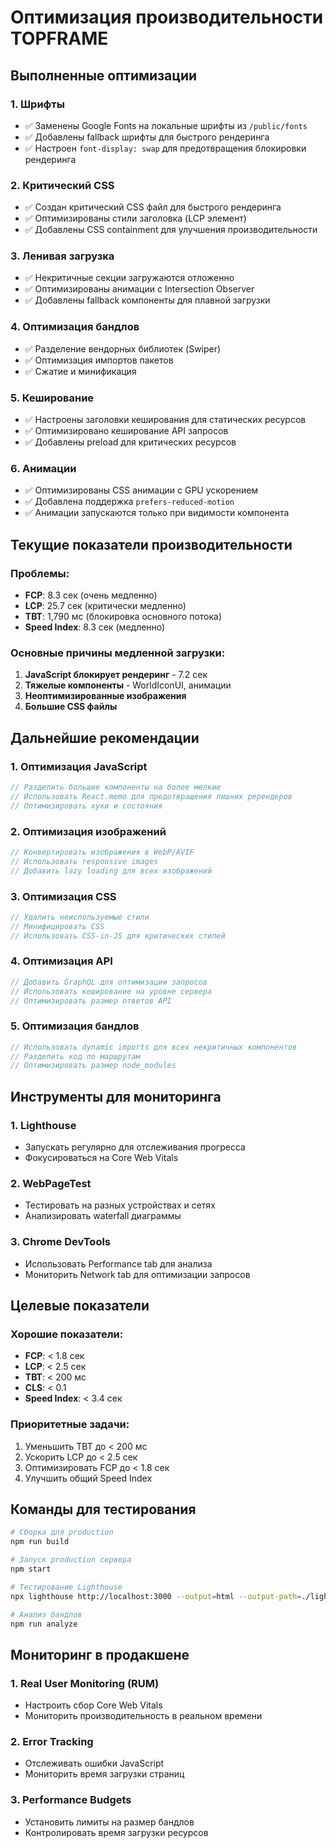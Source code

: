 # Оптимизация производительности TOPFRAME

## Выполненные оптимизации

### 1. Шрифты

- ✅ Заменены Google Fonts на локальные шрифты из `/public/fonts`
- ✅ Добавлены fallback шрифты для быстрого рендеринга
- ✅ Настроен `font-display: swap` для предотвращения блокировки рендеринга

### 2. Критический CSS

- ✅ Создан критический CSS файл для быстрого рендеринга
- ✅ Оптимизированы стили заголовка (LCP элемент)
- ✅ Добавлены CSS containment для улучшения производительности

### 3. Ленивая загрузка

- ✅ Некритичные секции загружаются отложенно
- ✅ Оптимизированы анимации с Intersection Observer
- ✅ Добавлены fallback компоненты для плавной загрузки

### 4. Оптимизация бандлов

- ✅ Разделение вендорных библиотек (Swiper)
- ✅ Оптимизация импортов пакетов
- ✅ Сжатие и минификация

### 5. Кеширование

- ✅ Настроены заголовки кеширования для статических ресурсов
- ✅ Оптимизировано кеширование API запросов
- ✅ Добавлены preload для критических ресурсов

### 6. Анимации

- ✅ Оптимизированы CSS анимации с GPU ускорением
- ✅ Добавлена поддержка `prefers-reduced-motion`
- ✅ Анимации запускаются только при видимости компонента

## Текущие показатели производительности

### Проблемы:

- **FCP**: 8.3 сек (очень медленно)
- **LCP**: 25.7 сек (критически медленно)
- **TBT**: 1,790 мс (блокировка основного потока)
- **Speed Index**: 8.3 сек (медленно)

### Основные причины медленной загрузки:

1. **JavaScript блокирует рендеринг** - 7.2 сек
2. **Тяжелые компоненты** - WorldIconUI, анимации
3. **Неоптимизированные изображения**
4. **Большие CSS файлы**

## Дальнейшие рекомендации

### 1. Оптимизация JavaScript

```javascript
// Разделить большие компоненты на более мелкие
// Использовать React.memo для предотвращения лишних ререндеров
// Оптимизировать хуки и состояния
```

### 2. Оптимизация изображений

```javascript
// Конвертировать изображения в WebP/AVIF
// Использовать responsive images
// Добавить lazy loading для всех изображений
```

### 3. Оптимизация CSS

```scss
// Удалить неиспользуемые стили
// Минифицировать CSS
// Использовать CSS-in-JS для критических стилей
```

### 4. Оптимизация API

```javascript
// Добавить GraphQL для оптимизации запросов
// Использовать кеширование на уровне сервера
// Оптимизировать размер ответов API
```

### 5. Оптимизация бандлов

```javascript
// Использовать dynamic imports для всех некритичных компонентов
// Разделить код по маршрутам
// Оптимизировать размер node_modules
```

## Инструменты для мониторинга

### 1. Lighthouse

- Запускать регулярно для отслеживания прогресса
- Фокусироваться на Core Web Vitals

### 2. WebPageTest

- Тестировать на разных устройствах и сетях
- Анализировать waterfall диаграммы

### 3. Chrome DevTools

- Использовать Performance tab для анализа
- Мониторить Network tab для оптимизации запросов

## Целевые показатели

### Хорошие показатели:

- **FCP**: < 1.8 сек
- **LCP**: < 2.5 сек
- **TBT**: < 200 мс
- **CLS**: < 0.1
- **Speed Index**: < 3.4 сек

### Приоритетные задачи:

1. Уменьшить TBT до < 200 мс
2. Ускорить LCP до < 2.5 сек
3. Оптимизировать FCP до < 1.8 сек
4. Улучшить общий Speed Index

## Команды для тестирования

```bash
# Сборка для production
npm run build

# Запуск production сервера
npm start

# Тестирование Lighthouse
npx lighthouse http://localhost:3000 --output=html --output-path=./lighthouse-report.html

# Анализ бандлов
npm run analyze
```

## Мониторинг в продакшене

### 1. Real User Monitoring (RUM)

- Настроить сбор Core Web Vitals
- Мониторить производительность в реальном времени

### 2. Error Tracking

- Отслеживать ошибки JavaScript
- Мониторить время загрузки страниц

### 3. Performance Budgets

- Установить лимиты на размер бандлов
- Контролировать время загрузки ресурсов
